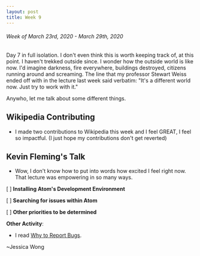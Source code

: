 ```yaml
---
layout: post
title: Week 9
---
```


###### Week of March 23rd, 2020 - March 29th, 2020 

Day 7 in full isolation. I don't even think this is worth keeping track of, at this point. I haven't trekked outside since. I wonder how the outside world is like now. I'd imagine darkness, fire everywhere, buildings destroyed, citizens running around and screaming. The line that my professor Stewart Weiss ended off with in the lecture last week said verbatim: "It's a different world now. Just try to work with it." 

Anywho, let me talk about some different things.

## Wikipedia Contributing

- I made two contributions to Wikipedia this week and I feel GREAT, I feel so impactful. (I just hope my contributions don't get reverted)

## Kevin Fleming's Talk

- Wow, I don't know how to put into words how excited I feel right now. That lecture was empowering in so many ways.

[ ] **Installing Atom's Development Environment** 

[ ] **Searching for issues within Atom**

[ ] **Other priorities to be determined**

**Other Activity**: 
- I read [Why to Report Bugs](https://pointersgonewild.com/2019/11/02/they-might-never-tell-you-its-broken/).

~Jessica Wong